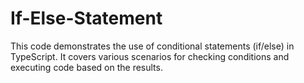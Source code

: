 # If-Else-Statement
This code demonstrates the use of conditional statements (if/else) in TypeScript. It covers various scenarios for checking conditions and executing code based on the results. 
